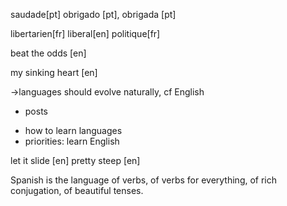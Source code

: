 


saudade[pt]
obrigado [pt], obrigada [pt]

libertarien[fr]
liberal[en]
politique[fr]

beat the odds [en]

my sinking heart [en]



->languages should evolve naturally, cf English
+ posts
- how to learn languages
- priorities: learn English


let it slide [en]
pretty steep [en]

Spanish is the language of verbs, of verbs for everything, of rich conjugation, of beautiful tenses.
